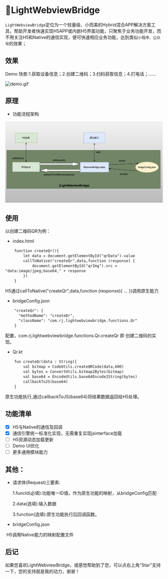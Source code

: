 # 🌁LightWebviewBridge

`LightWebviewBridge`定位为一个轻量级、小而美的Hybrid混合APP解决方案工具，帮助开发者快速实现H5APP或内嵌H5界面功能，只聚焦于业务功能开发，而不用关注H5和Native的通信实现，便可快速相应业务功能，达到类似`小程序、公众号`的效果；

## 效果

Demo 场景:1.获取设备信息；2.创建二维码；3.扫码获取信息；4.打电话；......

![demo.gif](./images/demo.gif)

## 原理

* 功能流程架构

![流程图](./images/核心流程图.png)

## 使用

以创建二维码QR为例：

* index.html

```
    function createQr(){
        let data = document.getElementById("qrData").value
        callToNative("createQr",data,function (response) {
            document.getElementById("qrImg").src = "data:image/jpeg;base64," + response
        })
    }
```

H5通过callToNative("createQr",data,function (response){ ... })调用原生能力

* bridgeConfig.json

```
    "createQr": {
      "methodName": "createQr",
      "className": "com.rj.lightwebviewbridge.functions.Qr"
    }
```

配置，com.rj.lightwebviewbridge.functions.Qr.createQr 即 创建二维码的实现。

* Qr.kt

```
    fun createQr(data : String){
        val bitmap = CodeUtils.createQRCode(data,600)
        val bytes = ConvertUtils.bitmap2Bytes(bitmap)
        val base64 = EncodeUtils.base64Encode2String(bytes)
        callbackToJS(base64)
    }
```

原生功能执行,通过callbackToJS(base64)将结果数据返回给H5处理。

## 功能清单

* [x] H5与Native的通信及回调
* [x] 通信引擎统一标准化实现，无需重复实现jsinterface加载
* [ ] H5资源动态加载更新
* [ ] Demo UI优化
* [ ] 更多通用模块能力

## 其他：

* 请求体(Request)三要素:

  1.funcId(必填):功能唯一ID值，作为原生功能的映射，从bridgeConfig匹配

  2.data(选填):输入数据

  3.function(选填):原生功能执行后回调函数。

* bridgeConfig.json

​		H5调用Native能力的映射配置文件

## 后记

如果您喜欢LightWebviewBridge，或感觉帮助到了您，可以点右上角“Star”支持一下，您的支持就是我的动力，谢谢！
